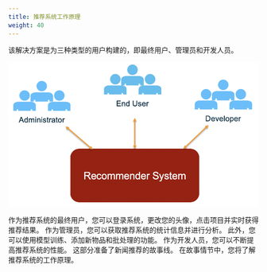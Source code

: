 ```yaml
---
title: 推荐系统工作原理
weight: 40
---
```


该解决方案是为三种类型的用户构建的，即最终用户、管理员和开发人员。 

![Different Roles for Recommender System](/images/diff-role-recsys.png)

作为推荐系统的最终用户，您可以登录系统，更改您的头像，点击项目并实时获得推荐结果。 作为管理员，您可以获取推荐系统的统计信息并进行分析。 此外，您可以使用模型训练、添加新物品和批处理的功能。 作为开发人员，您可以不断提高推荐系统的性能。 这部分准备了新闻推荐的故事线。 在故事情节中，您将了解推荐系统的工作原理。 